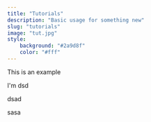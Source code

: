 ```yaml
---
title: "Tutorials"
description: "Basic usage for something new"
slug: "tutorials"
image: "tut.jpg"
style:
    background: "#2a9d8f"
    color: "#fff"
---
```




This is an example

I'm dsd



dsad



sasa




